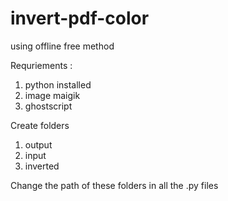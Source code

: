 # invert-pdf-color
using offline free method

Requriements :

1) python installed
2) image maigik
3) ghostscript

Create folders
1. output
2. input
3. inverted


Change the path of these folders in all the .py files
